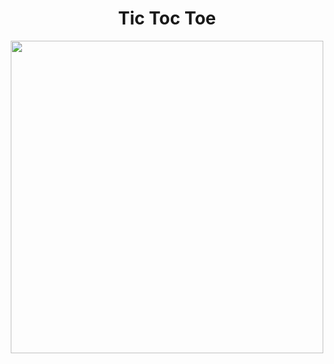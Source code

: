 <h1 align="center">Tic Toc Toe</h1>

<p align="center">
<img width="500px" src="https://user-images.githubusercontent.com/80118217/204586171-386ad0b0-44d8-4e54-9f0a-3f867dedcf6b.JPG">
</p>
